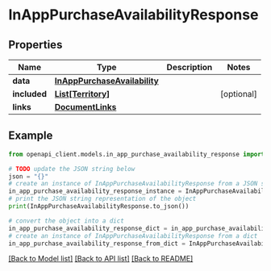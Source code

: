 # InAppPurchaseAvailabilityResponse


## Properties

Name | Type | Description | Notes
------------ | ------------- | ------------- | -------------
**data** | [**InAppPurchaseAvailability**](InAppPurchaseAvailability.md) |  | 
**included** | [**List[Territory]**](Territory.md) |  | [optional] 
**links** | [**DocumentLinks**](DocumentLinks.md) |  | 

## Example

```python
from openapi_client.models.in_app_purchase_availability_response import InAppPurchaseAvailabilityResponse

# TODO update the JSON string below
json = "{}"
# create an instance of InAppPurchaseAvailabilityResponse from a JSON string
in_app_purchase_availability_response_instance = InAppPurchaseAvailabilityResponse.from_json(json)
# print the JSON string representation of the object
print(InAppPurchaseAvailabilityResponse.to_json())

# convert the object into a dict
in_app_purchase_availability_response_dict = in_app_purchase_availability_response_instance.to_dict()
# create an instance of InAppPurchaseAvailabilityResponse from a dict
in_app_purchase_availability_response_from_dict = InAppPurchaseAvailabilityResponse.from_dict(in_app_purchase_availability_response_dict)
```
[[Back to Model list]](../README.md#documentation-for-models) [[Back to API list]](../README.md#documentation-for-api-endpoints) [[Back to README]](../README.md)


